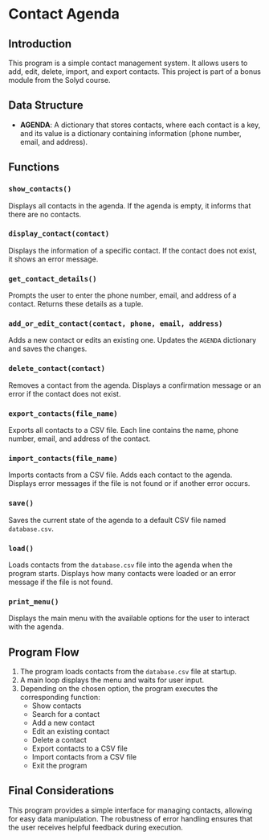 # Contact Agenda

## Introduction
This program is a simple contact management system. It allows users to add, edit, delete, import, and export contacts. This project is part of a bonus module from the Solyd course.

## Data Structure
- **AGENDA**: A dictionary that stores contacts, where each contact is a key, and its value is a dictionary containing information (phone number, email, and address).

## Functions

### `show_contacts()`
Displays all contacts in the agenda. If the agenda is empty, it informs that there are no contacts.

### `display_contact(contact)`
Displays the information of a specific contact. If the contact does not exist, it shows an error message.

### `get_contact_details()`
Prompts the user to enter the phone number, email, and address of a contact. Returns these details as a tuple.

### `add_or_edit_contact(contact, phone, email, address)`
Adds a new contact or edits an existing one. Updates the `AGENDA` dictionary and saves the changes.

### `delete_contact(contact)`
Removes a contact from the agenda. Displays a confirmation message or an error if the contact does not exist.

### `export_contacts(file_name)`
Exports all contacts to a CSV file. Each line contains the name, phone number, email, and address of the contact.

### `import_contacts(file_name)`
Imports contacts from a CSV file. Adds each contact to the agenda. Displays error messages if the file is not found or if another error occurs.

### `save()`
Saves the current state of the agenda to a default CSV file named `database.csv`.

### `load()`
Loads contacts from the `database.csv` file into the agenda when the program starts. Displays how many contacts were loaded or an error message if the file is not found.

### `print_menu()`
Displays the main menu with the available options for the user to interact with the agenda.

## Program Flow
1. The program loads contacts from the `database.csv` file at startup.
2. A main loop displays the menu and waits for user input.
3. Depending on the chosen option, the program executes the corresponding function:
   - Show contacts
   - Search for a contact
   - Add a new contact
   - Edit an existing contact
   - Delete a contact
   - Export contacts to a CSV file
   - Import contacts from a CSV file
   - Exit the program

## Final Considerations
This program provides a simple interface for managing contacts, allowing for easy data manipulation. The robustness of error handling ensures that the user receives helpful feedback during execution.
